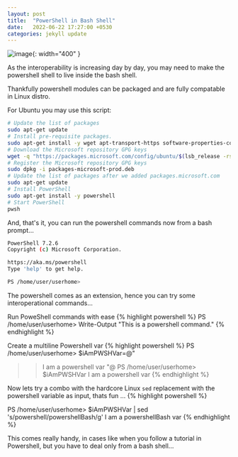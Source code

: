 ```yaml
---
layout: post
title:  "PowerShell in Bash Shell"
date:   2022-06-22 17:27:00 +0530
categories: jekyll update
---
```

![image](/images/2022-06-22-install-powershell-in-ubuntu/pwsh-bash.jpg){: width="400" }

As the interoperability is increasing day by  day, you may need to make the powershell shell to live inside the bash shell.

Thankfully powershell modules can be packaged and are fully compatable in Linux distro.

For Ubuntu you may use this script:

```bash
# Update the list of packages
sudo apt-get update
# Install pre-requisite packages.
sudo apt-get install -y wget apt-transport-https software-properties-common
# Download the Microsoft repository GPG keys
wget -q "https://packages.microsoft.com/config/ubuntu/$(lsb_release -rs)/packages-microsoft-prod.deb"
# Register the Microsoft repository GPG keys
sudo dpkg -i packages-microsoft-prod.deb
# Update the list of packages after we added packages.microsoft.com
sudo apt-get update
# Install PowerShell
sudo apt-get install -y powershell
# Start PowerShell
pwsh
```

And, that's it, you can run the powershell commands now from a bash prompt...
```bash
PowerShell 7.2.6
Copyright (c) Microsoft Corporation.

https://aka.ms/powershell
Type 'help' to get help.

PS /home/user/userhome>
```
The powershell comes as an extension, hence you can try some interoperational commands...

Run PoweShell commands with ease
{% highlight powershell %}
PS /home/user/userhome> Write-Output "This is a powershell command."
{% endhighlight  %}

Create a multiline Powershell var
{% highlight powershell %}
PS /home/user/userhome> $iAmPWSHVar=@"
>> I am a
>> powershell var
>> "@
PS /home/user/userhome> $iAmPWSHVar
I am a
powershell var
{% endhighlight  %}

Now lets try a combo with the hardcore Linux `sed` replacement with the powershell variable as input, thats fun ...
{% highlight powershell %}

PS /home/user/userhome> $iAmPWSHVar | sed 's/powershell/powershellBash/g'
I am a
powershellBash var
{% endhighlight  %}

This comes really handy, in cases like when you follow a tutorial in Powershell, but you have to deal only from a bash shell...